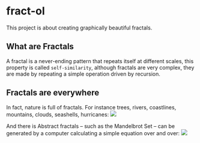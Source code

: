 # fract-ol
This project is about creating graphically beautiful fractals.

## What are Fractals
  A fractal is a never-ending pattern that repeats itself at different scales, this property is called `self-similarity`, although fractals are very complex, they are made by repeating a simple operation driven by recursion.
## Fractals are everywhere
  In fact, nature is full of fractals. For instance trees, rivers, coastlines, mountains, clouds, seashells, hurricanes:
  ![](https://cdn.shopify.com/s/files/1/0109/9779/2831/files/fractals_in_nature_banner_600x600.jpg?v=1667487054)
  
  And there is Abstract fractals – such as the Mandelbrot Set – can be generated by a computer calculating a simple equation over and over:
  ![]([https://www.google.com/url?sa=i&url=https%3A%2F%2Fmath.stackexchange.com%2Fquestions%2F3801773%2Fhow-can-i-reconstruct-a-julia-set-by-a-given-image&psig=AOvVaw1AUUbf_AdggsSL0NpNz0dn&ust=1699965079808000&source=images&cd=vfe&opi=89978449&ved=0CBIQjRxqFwoTCIDEvsf9wIIDFQAAAAAdAAAAABAJ](https://upload.wikimedia.org/wikipedia/commons/a/a7/Mandelbrot_set_image.png)https://upload.wikimedia.org/wikipedia/commons/a/a7/Mandelbrot_set_image.png)
